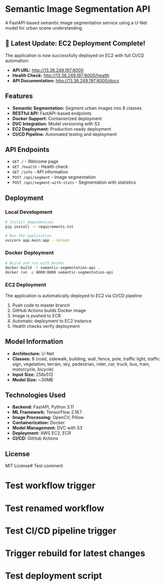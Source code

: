 # Semantic Image Segmentation API

A FastAPI-based semantic image segmentation service using a U-Net model for urban scene understanding.

## 🚀 **Latest Update: EC2 Deployment Complete!**

The application is now successfully deployed on EC2 with full CI/CD automation:
- **API URL:** http://13.36.249.197:8000
- **Health Check:** http://13.36.249.197:8000/health
- **API Documentation:** http://13.36.249.197:8000/docs

## Features

- **Semantic Segmentation:** Segment urban images into 8 classes
- **RESTful API:** FastAPI-based endpoints
- **Docker Support:** Containerized deployment
- **DVC Integration:** Model versioning with S3
- **EC2 Deployment:** Production-ready deployment
- **CI/CD Pipeline:** Automated testing and deployment

## API Endpoints

- `GET /` - Welcome page
- `GET /health` - Health check
- `GET /info` - API information
- `POST /api/segment` - Image segmentation
- `POST /api/segment-with-stats` - Segmentation with statistics

## Deployment

### Local Development
```bash
# Install dependencies
pip install -r requirements.txt

# Run the application
uvicorn app.main:app --reload
```

### Docker Deployment
```bash
# Build and run with Docker
docker build -t semantic-segmentation-api .
docker run -p 8000:8000 semantic-segmentation-api
```

### EC2 Deployment
The application is automatically deployed to EC2 via CI/CD pipeline:
1. Push code to master branch
2. GitHub Actions builds Docker image
3. Image is pushed to ECR
4. Automatic deployment to EC2 instance
5. Health checks verify deployment

## Model Information

- **Architecture:** U-Net
- **Classes:** 8 (road, sidewalk, building, wall, fence, pole, traffic light, traffic sign, vegetation, terrain, sky, pedestrian, rider, car, truck, bus, train, motorcycle, bicycle)
- **Input Size:** 256x512
- **Model Size:** ~30MB

## Technologies Used

- **Backend:** FastAPI, Python 3.11
- **ML Framework:** TensorFlow 2.16.1
- **Image Processing:** OpenCV, Pillow
- **Containerization:** Docker
- **Model Management:** DVC with S3
- **Deployment:** AWS EC2, ECR
- **CI/CD:** GitHub Actions

## License

MIT License# Test comment
# Test workflow trigger
# Test renamed workflow
# Test CI/CD pipeline trigger
# Trigger rebuild for latest changes
# Test deployment script
